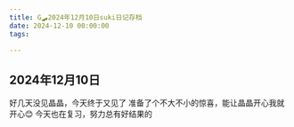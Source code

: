 ```yaml
---
title: G🛹2024年12月10日suki日记存档
date: 2024-12-10 00:00:00
tags:

---
```


## 2024年12月10日
好几天没见晶晶，今天终于又见了
准备了个不大不小的惊喜，能让晶晶开心我就开心😊
今天也在复习，努力总有好结果的